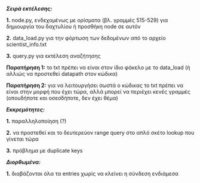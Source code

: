***Σειρά εκτέλεσης:***

**1.** node.py, ενδεχομένως με ορίσματα (βλ. γραμμές 515-529) για δημιουργία του δαχτυλίου ή προσθήκη node σε αυτόν

**2.** data_load.py για την φόρτωση των δεδομένων από το αρχείο scientist_info.txt 

**3.** query.py για εκτέλεση αναζήτησης

**Παρατήρηση 1:** το txt πρέπει να είναι στον ίδιο φάκελο με το data_load (ή αλλιώς να προστεθεί datapath στον κώδικα)

**Παρατήρηση 2:** για να λειτουργήσει σωστά ο κώδικας το txt πρέπει να είναι στην μορφή που έχει τώρα, αλλά μπορεί να περιέχει κενές γραμμές 
(οπουδήποτε και οσεσδήποτε, δεν έχει θέμα)

***Εκκρεμότητες:*** 

**1.** παραλληλοποίηση (?)

**2.** να προστεθεί και το δευτερεύον range query στο απλό σκέτο lookup που γίνεται τώρα

**3.** πρόβλημα με duplicate keys

***Διορθωμένα:*** 

**1.** διαβάζονται όλα τα entries χωρίς να κλείνει η σύνδεση ενδιάμεσα 
